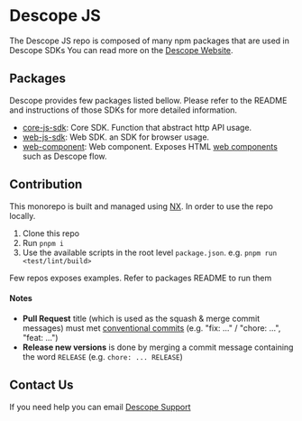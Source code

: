 # Descope JS

The Descope JS repo is composed of many npm packages that are used in Descope SDKs
You can read more on the [Descope Website](https://descope.com).

## Packages

Descope provides few packages listed bellow.
Please refer to the README and instructions of those SDKs for more detailed information.

- [core-js-sdk](/packages/core-js-sdk): Core SDK. Function that abstract http API usage.
- [web-js-sdk](/packages/web-js-sdk): Web SDK. an SDK for browser usage.
- [web-component](/packages/web-component): Web component. Exposes HTML [web components](https://developer.mozilla.org/en-US/docs/Web/Web_Components) such as Descope flow.

## Contribution

This monorepo is built and managed using [NX](https://nx.dev/). In order to use the repo locally.

1. Clone this repo
2. Run `pnpm i`
3. Use the available scripts in the root level `package.json`. e.g. `pnpm run <test/lint/build>`

Few repos exposes examples. Refer to packages README to run them

#### Notes

- **Pull Request** title (which is used as the squash & merge commit messages) must met [conventional commits](https://www.conventionalcommits.org) (e.g. "fix: ..." / "chore: ...", "feat: ...")
- **Release new versions** is done by merging a commit message containing the word `RELEASE` (e.g. `chore: ... RELEASE`)

## Contact Us

If you need help you can email [Descope Support](mailto:support@descope.com)
